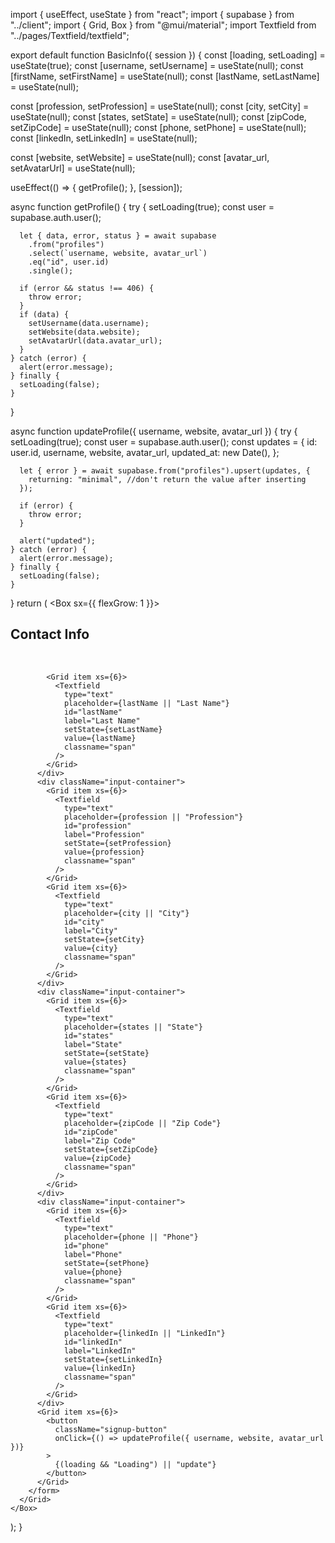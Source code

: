 import { useEffect, useState } from "react";
import { supabase } from "../client";
import { Grid, Box } from "@mui/material";
import Textfield from "../pages/Textfield/textfield";

export default function BasicInfo({ session }) {
const [loading, setLoading] = useState(true);
const [username, setUsername] = useState(null);
const [firstName, setFirstName] = useState(null);
const [lastName, setLastName] = useState(null);

const [profession, setProfession] = useState(null);
const [city, setCity] = useState(null);
const [states, setState] = useState(null);
const [zipCode, setZipCode] = useState(null);
const [phone, setPhone] = useState(null);
const [linkedIn, setLinkedIn] = useState(null);

const [website, setWebsite] = useState(null);
const [avatar_url, setAvatarUrl] = useState(null);

useEffect(() => {
getProfile();
}, [session]);

async function getProfile() {
try {
setLoading(true);
const user = supabase.auth.user();

      let { data, error, status } = await supabase
        .from("profiles")
        .select(`username, website, avatar_url`)
        .eq("id", user.id)
        .single();

      if (error && status !== 406) {
        throw error;
      }
      if (data) {
        setUsername(data.username);
        setWebsite(data.website);
        setAvatarUrl(data.avatar_url);
      }
    } catch (error) {
      alert(error.message);
    } finally {
      setLoading(false);
    }

}

async function updateProfile({ username, website, avatar_url }) {
try {
setLoading(true);
const user = supabase.auth.user();
const updates = {
id: user.id,
username,
website,
avatar_url,
updated_at: new Date(),
};

      let { error } = await supabase.from("profiles").upsert(updates, {
        returning: "minimal", //don't return the value after inserting
      });

      if (error) {
        throw error;
      }

      alert("updated");
    } catch (error) {
      alert(error.message);
    } finally {
      setLoading(false);
    }

}
return (
<Box sx={{ flexGrow: 1 }}>
<Grid container spacing={2}>
<form className="account-form-container">
<Grid item xs={12}>
<h2>Contact Info</h2>
<br />
</Grid>
<div className="input-container">
<Grid item xs={6}>
<Textfield
type="text"
placeholder={firstName || "First Name"}
id="firstName"
label="First Name"
setState={setFirstName}
value={firstName}
classname="span"
/>
</Grid>

            <Grid item xs={6}>
              <Textfield
                type="text"
                placeholder={lastName || "Last Name"}
                id="lastName"
                label="Last Name"
                setState={setLastName}
                value={lastName}
                classname="span"
              />
            </Grid>
          </div>
          <div className="input-container">
            <Grid item xs={6}>
              <Textfield
                type="text"
                placeholder={profession || "Profession"}
                id="profession"
                label="Profession"
                setState={setProfession}
                value={profession}
                classname="span"
              />
            </Grid>
            <Grid item xs={6}>
              <Textfield
                type="text"
                placeholder={city || "City"}
                id="city"
                label="City"
                setState={setCity}
                value={city}
                classname="span"
              />
            </Grid>
          </div>
          <div className="input-container">
            <Grid item xs={6}>
              <Textfield
                type="text"
                placeholder={states || "State"}
                id="states"
                label="State"
                setState={setState}
                value={states}
                classname="span"
              />
            </Grid>
            <Grid item xs={6}>
              <Textfield
                type="text"
                placeholder={zipCode || "Zip Code"}
                id="zipCode"
                label="Zip Code"
                setState={setZipCode}
                value={zipCode}
                classname="span"
              />
            </Grid>
          </div>
          <div className="input-container">
            <Grid item xs={6}>
              <Textfield
                type="text"
                placeholder={phone || "Phone"}
                id="phone"
                label="Phone"
                setState={setPhone}
                value={phone}
                classname="span"
              />
            </Grid>
            <Grid item xs={6}>
              <Textfield
                type="text"
                placeholder={linkedIn || "LinkedIn"}
                id="linkedIn"
                label="LinkedIn"
                setState={setLinkedIn}
                value={linkedIn}
                classname="span"
              />
            </Grid>
          </div>
          <Grid item xs={6}>
            <button
              className="signup-button"
              onClick={() => updateProfile({ username, website, avatar_url })}
            >
              {(loading && "Loading") || "update"}
            </button>
          </Grid>
        </form>
      </Grid>
    </Box>

);
}
